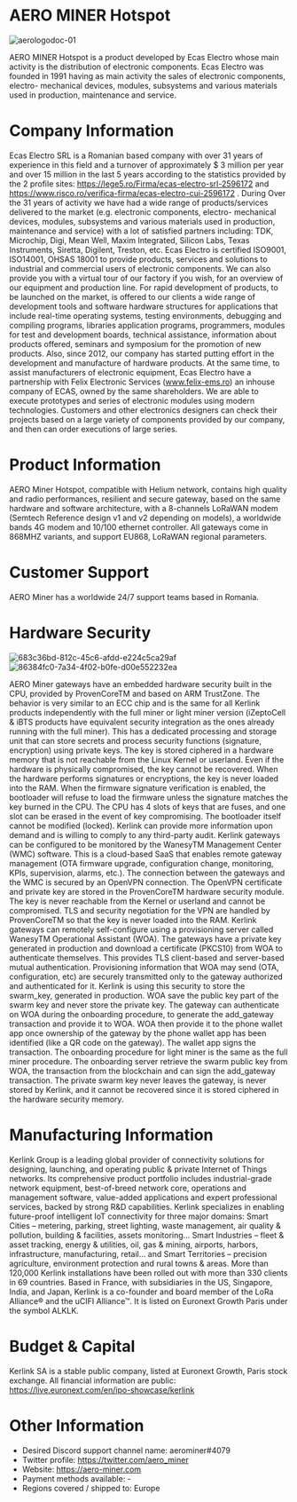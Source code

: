 # AERO MINER Hotspot

![aerologodoc-01](https://user-images.githubusercontent.com/100297185/155962059-a418abff-7856-414b-be4b-dffec867efed.png)

AERO MINER Hotspot is a product developed by Ecas Electro whose main activity is the distribution of electronic components. Ecas Electro was founded in 1991 having as main activity the sales of electronic components, electro- mechanical devices, modules, subsystems and various materials used in production, maintenance and service. 
# Company Information
Ecas Electro SRL is a Romanian based company with over 31 years of experience in this field and a turnover of approximately $ 3 million per year and over 15 million in the last 5 years according to the statistics provided by the 2 profile sites: https://lege5.ro/Firma/ecas-electro-srl-2596172 and https://www.risco.ro/verifica-firma/ecas-electro-cui-2596172 .
	During Over the 31 years of activity we have had a wide range of products/services delivered to the market (e.g. electronic components, electro- mechanical devices, modules, subsystems and various materials used in production, maintenance and service) with a lot of satisfied partners including: TDK, Microchip, Digi, Mean Well, Maxim Integrated, Silicon Labs, Texas Instruments, Siretta, Digilent, Treston, etc.
	Ecas Electro is certified ISO9001, ISO14001, OHSAS 18001 to provide products, services and solutions to industrial and commercial users of electronic components.
	We can also provide you with a virtual tour of our factory if you wish, for an overview of our equipment and production line.
For rapid development of products, to be launched on the market, is offered to our clients a wide range of development tools and software hardware structures for applications that include real-time operating systems, testing environments, debugging and compiling programs, libraries application programs, programmers, modules for test and development boards, technical assistance, information about products offered, seminars and symposium for the promotion of new products. 
	Also, since 2012, our company has started putting effort in the development and manufacture of hardware products.
	At the same time, to assist manufacturers of electronic equipment, Ecas Electro have a partnership with Felix Electronic Services (www.felix-ems.ro) an inhouse company of ECAS, owned by the same shareholders.  We are able to execute prototypes and series of electronic modules using modern technologies. Customers and other electronics designers can check their projects based on a large variety of components provided by our company, and then can order executions of large series.
# Product Information
AERO Miner Hotspot, compatible with Helium network, contains high quality and radio performances, resilient and secure gateway, based on the same hardware and software architecture, with a 8-channels LoRaWAN modem (Semtech Reference design v1 and v2 depending on models), a worldwide bands 4G modem and 10/100 ethernet controller.
All gateways come in 868MHZ variants, and support EU868, LoRaWAN regional parameters.
# Customer Support
AERO Miner has a worldwide 24/7 support teams based in Romania.
# Hardware Security

![683c36bd-812c-45c6-afdd-e224c5ca29af](https://user-images.githubusercontent.com/100297185/155962555-bdeab259-1d5d-4bfb-a601-769dcd95103e.jpg)
![86384fc0-7a34-4f02-b0fe-d00e552232ea](https://user-images.githubusercontent.com/100297185/155962564-0029a50b-39ef-4a9b-8415-9dd9af439f93.jpg)

AERO Miner gateways have an embedded hardware security built in the CPU, provided by ProvenCoreTM and based on ARM TrustZone. The behavior is very similar to an ECC chip and is the same for all Kerlink products independently with the full miner or light miner version (iZeptoCell & iBTS products have equivalent security integration as the ones already running with the full miner). This has a dedicated processing and storage unit that can store secrets and process security functions (signature, encryption) using private keys. The key is stored ciphered in a hardware memory that is not reachable from the Linux Kernel or userland. Even if the hardware is physically compromised, the key cannot be recovered. When the hardware performs signatures or encryptions, the key is never loaded into the RAM.
When the firmware signature verification is enabled, the bootloader will refuse to load the firmware unless the signature matches the key burned in the CPU. The CPU has 4 slots of keys that are fuses, and one slot can be erased in the event of key compromising.
The bootloader itself cannot be modified (locked).
Kerlink can provide more information upon demand and is willing to comply to any third-party audit.
Kerlink gateways can be configured to be monitored by the WanesyTM Management Center (WMC) software. This is a cloud-based SaaS that enables remote gateway management (OTA firmware upgrade, configuration change, monitoring, KPIs, supervision, alarms, etc.). The connection between the gateways and the WMC is secured by an OpenVPN connection. The OpenVPN certificate and private key are stored in the ProvenCoreTM hardware security module. The key is never reachable from the Kernel or userland and cannot be compromised. TLS and security negotiation for the VPN are handled by ProvenCoreTM so that the key is never loaded into the RAM.
Kerlink gateways can remotely self-configure using a provisioning server called WanesyTM Operational Assistant (WOA). The gateways have a private key generated in production and download a certificate (PKCS10) from WOA to authenticate themselves. This provides TLS client-based and server-based mutual authentication. Provisioning information that WOA may send (OTA, configuration, etc) are securely transmitted only to the gateway authorized and authenticated for it.
Kerlink is using this security to store the swarm_key, generated in production. WOA save the public key part of the swarm key and never store the private key. The gateway can authenticate on WOA during the onboarding procedure, to generate the add_gateway transaction and provide it to WOA. WOA then provide it to the phone wallet app once ownership of the gateway by the phone wallet app has been identified (like a QR code on the gateway). The wallet app signs the transaction. The onboarding procedure for light miner is the same as the full miner procedure. The onboarding server retrieve the swarm public key from WOA, the transaction from the blockchain and can sign the add_gateway transaction. The private swarm key never leaves the gateway, is never stored by Kerlink, and it cannot be recovered since it is stored ciphered in the hardware security memory.
# Manufacturing Information
Kerlink Group is a leading global provider of connectivity solutions for designing, launching, and operating public & private Internet of Things networks. Its comprehensive product portfolio includes industrial-grade network equipment, best-of-breed network core, operations and management software, value-added applications and expert professional services, backed by strong R&D capabilities. Kerlink specializes in enabling future-proof intelligent IoT connectivity for three major domains: Smart Cities – metering, parking, street lighting, waste management, air quality & pollution, building & facilities, assets monitoring… Smart Industries – fleet & asset tracking, energy & utilities, oil, gas & mining, airports, harbors, infrastructure, manufacturing, retail… and Smart Territories – precision agriculture, environment protection and rural towns & areas. More than 120,000 Kerlink installations have been rolled out with more than 330 clients in 69 countries. Based in France, with subsidiaries in the US, Singapore, India, and Japan, Kerlink is a co-founder and board member of the LoRa Alliance® and the uCIFI Alliance™. It is listed on Euronext Growth Paris under the symbol ALKLK.
# Budget & Capital
Kerlink SA is a stable public company, listed at Euronext Growth, Paris stock exchange.
All financial information are public:
https://live.euronext.com/en/ipo-showcase/kerlink
# Other Information
- Desired Discord support channel name: aerominer#4079
- Twitter profile: https://twitter.com/aero_miner
- Website: https://aero-miner.com
- Payment methods available: - 
- Regions covered / shipped to: Europe
